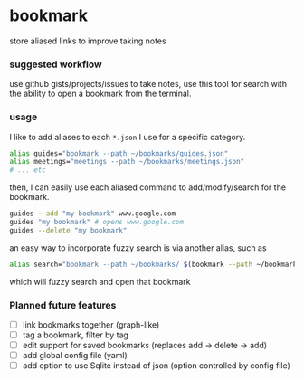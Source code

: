 # bookmark

store aliased links to improve taking notes

### suggested workflow

use github gists/projects/issues to take notes, use this tool for search with the
ability to open a bookmark from the terminal.

### usage

I like to add aliases to each `*.json` I use for a specific category.

```bash
alias guides="bookmark --path ~/bookmarks/guides.json"
alias meetings="meetings --path ~/bookmarks/meetings.json"
# ... etc
```

then, I can easily use each aliased command to add/modify/search for the bookmark.

```bash
guides --add "my bookmark" www.google.com
guides "my bookmark" # opens www.google.com
guides --delete "my bookmark"
```

an easy way to incorporate fuzzy search is via another alias, such as

```bash 
alias search="bookmark --path ~/bookmarks/ $(bookmark --path ~/bookmarks/ --all | fzf | cut -f 1)"
```

which will fuzzy search and open that bookmark


### Planned future features

- [ ] link bookmarks together (graph-like)
- [ ] tag a bookmark, filter by tag
- [ ] edit support for saved bookmarks (replaces add -> delete -> add)
- [ ] add global config file (yaml)
- [ ] add option to use Sqlite instead of json (option controlled by config file)
